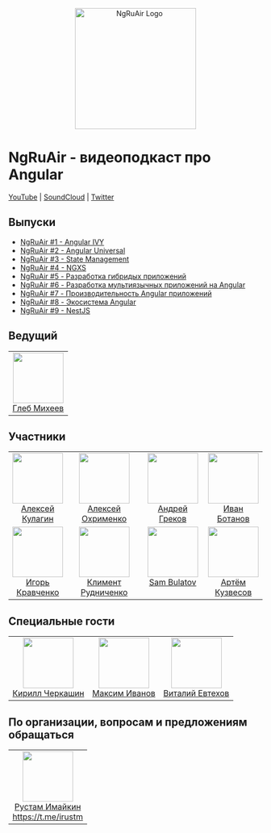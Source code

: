 <p align="center">
  <a href="https://www.youtube.com/channel/UCUIac80KeiumU29aOm-K3VQ" target="blank"><img src="https://raw.githubusercontent.com/ngRuAir/ngruair/master/assets/logo.png" width="240" alt="NgRuAir Logo" /></a>
</p>

# NgRuAir - видеоподкаст про Angular

[YouTube](https://www.youtube.com/channel/UCUIac80KeiumU29aOm-K3VQ) | 
[SoundCloud](https://soundcloud.com/ngruair) | 
[Twitter](https://twitter.com/ngRuAir)

## Выпуски

- [NgRuAir #1 - Angular IVY](https://www.youtube.com/watch?v=O5zM5sWptTw)
- [NgRuAir #2 - Angular Universal](https://www.youtube.com/watch?v=6aYQxRgw8Sk)
- [NgRuAir #3 - State Management](https://www.youtube.com/watch?v=ffVXy7s5ciA)
- [NgRuAir #4 - NGXS](https://www.youtube.com/watch?v=0OT8O4gj6ak)
- [NgRuAir #5 - Разработка гибридых приложений](https://www.youtube.com/watch?v=eMaoMAM4t-g)
- [NgRuAir #6 - Разработка мультиязычных приложений на Angular](https://www.youtube.com/watch?v=9s9I1_bsZkc)
- [NgRuAir #7 - Производительность Angular приложений](https://www.youtube.com/watch?v=KNzDpZlGo7g)
- [NgRuAir #8 - Экосистема Angular](https://www.youtube.com/watch?v=udPlg44PzYw)
- [NgRuAir #9 - NestJS](https://www.youtube.com/watch?v=tSWluc3dL3w)

## Ведущий

<table>
  <tbody>
    <tr>
      <td align="center" valign="top">
        <img width="100" height="100" src="https://github.com/glebmachine.png?s=150">
        <br>
        <a href="https://github.com/glebmachine">Глеб Михеев</a>
      </td>
    </tr>
  </tbody>
</table>


## Участники
<table>
  <tbody>
    <tr>
      <td align="center" valign="top">
        <img width="100" height="100" src="https://github.com/alQlagin.png?s=150">
        <br>
        <a href="https://github.com/alQlagin">Алексей Кулагин</a>
      </td>
      <td align="center" valign="top">
        <img width="100" height="100" src="https://github.com/obenjiro.png?s=150">
        <br>
        <a href="https://github.com/obenjiro">Алексей Охрименко</a>
      </td>
      <td align="center" valign="top">
        <img width="100" height="100" src="https://github.com/thekiba.png?s=150">
        <br>
        <a href="https://github.com/thekiba">Андрей Греков</a>
      </td>
      <td align="center" width="20%" valign="top">
        <img width="100" height="100" src="https://github.com/StressoID.png?s=150">
        <br>
        <a href="https://github.com/StressoID">Иван Ботанов</a>
      </td>
     </tr>
     <tr>
     <td align="center" width="20%" valign="top">
        <img width="100" height="100" src="https://github.com/Gorniv.png?s=150">
        <br>
        <a href="https://github.com/Gorniv">Игорь Кравченко</a>
      </td>
     <td align="center" valign="top">
        <img width="100" height="100" src="https://github.com/klimentru1986.png?s=150">
        <br>
        <a href="https://github.com/klimentru1986">Климент Рудниченко</a>
      </td>
       <td align="center" valign="top">
        <img width="100" height="100" src="https://github.com/stylesam.png?s=150">
        <br>
        <a href="https://github.com/stylesam">Sam Bulatov</a>
      </td>
      <td align="center" valign="top">
        <img width="100" height="100" src="https://github.com/ArtKuz.png?s=150">
        <br>
        <a href="https://github.com/ArtKuz">Артём Кузвесов</a>
      </td>
     </tr>
  </tbody>
</table>

## Специальные гости

<table>
  <tbody>
    <tr>
      <td align="center" valign="top">
        <img width="100" height="100" src="https://github.com/kirjs.png?s=150">
        <br>
        <a href="https://github.com/kirjs">Кирилл Черкашин</a>
      </td>
      <td align="center" valign="top">
        <img width="100" height="100" src="https://github.com/splincode.png?s=150">
        <br>
        <a href="https://github.com/splincode">Максим Иванов</a>
      </td>
      <td align="center" valign="top">
        <img width="100" height="100" src="https://github.com/GonzoLigga.png?s=150">
        <br>
        <a href="https://github.com/GonzoLigga">Виталий Евтехов</a>
      </td>
    </tr>
  </tbody>
</table>

## По организации, вопросам и предложениям обращаться

<table>
  <tbody>
    <tr>
      <td align="center" valign="top">
        <img width="100" height="100" src="https://github.com/irustm.png?s=150">
        <br>
        <a href="https://github.com/irustm">Рустам Имайкин</a> <br>
        <a href="https://t.me/irustm">https://t.me/irustm</a>
      </td>
    </tr>
  </tbody>
</table>
